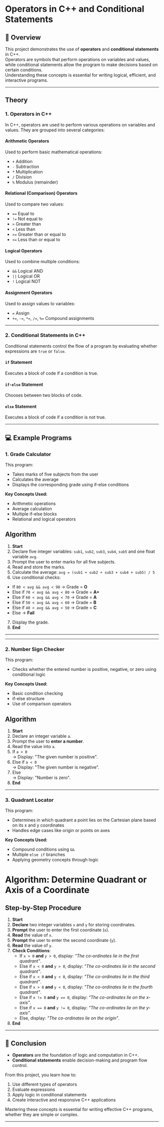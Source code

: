 # Operators in C++ and Conditional Statements

## 📌 Overview

This project demonstrates the use of **operators** and **conditional statements** in C++.  
Operators are symbols that perform operations on variables and values, while conditional statements allow the program to make decisions based on certain conditions.  
Understanding these concepts is essential for writing logical, efficient, and interactive programs.

---

## Theory

### 1. Operators in C++
In C++, operators are used to perform various operations on variables and values. They are grouped into several categories:

####  Arithmetic Operators
Used to perform basic mathematical operations:
- `+` Addition
- `-` Subtraction
- `*` Multiplication
- `/` Division
- `%` Modulus (remainder)

####  Relational (Comparison) Operators
Used to compare two values:
- `==` Equal to  
- `!=` Not equal to  
- `>` Greater than  
- `<` Less than  
- `>=` Greater than or equal to  
- `<=` Less than or equal to  

####  Logical Operators
Used to combine multiple conditions:
- `&&` Logical AND  
- `||` Logical OR  
- `!` Logical NOT  

####  Assignment Operators
Used to assign values to variables:
- `=` Assign  
- `+=`, `-=`, `*=`, `/=`, `%=` Compound assignments  

---

### 2. Conditional Statements in C++
Conditional statements control the flow of a program by evaluating whether expressions are `true` or `false`.

####  `if` Statement
Executes a block of code if a condition is true.

####  `if-else` Statement
Chooses between two blocks of code.

####  `else` Statement
Executes a block of code if a condition is not true.

---

## 💻 Example Programs

### **1. Grade Calculator**
This program:
- Takes marks of five subjects from the user
- Calculates the average
- Displays the corresponding grade using if-else conditions

**Key Concepts Used:**
- Arithmetic operations
- Average calculation
- Multiple if-else blocks
- Relational and logical operators

## Algorithm
1. **Start**
2. Declare five integer variables: `sub1`, `sub2`, `sub3`, `sub4`, `sub5` and one float variable `avg`.
3. Prompt the user to enter marks for all five subjects.
4. Read and store the marks.
5. Calculate the average:
`avg = (sub1 + sub2 + sub3 + sub4 + sub5) / 5`
6. Use conditional checks:
- If `80 < avg && avg < 90` → Grade = **O**
- Else if `70 < avg && avg < 80` → Grade = **A+**
- Else if `60 < avg && avg < 70` → Grade = **A**
- Else if `50 < avg && avg < 60` → Grade = **B**
- Else if `40 < avg && avg < 50` → Grade = **C**
- Else → **Fail**
7. Display the grade.
8. **End**

---

---

### **2. Number Sign Checker**
This program:
- Checks whether the entered number is positive, negative, or zero using conditional logic

**Key Concepts Used:**
- Basic condition checking
- if-else structure
- Use of comparison operators

## Algorithm
1. **Start**
2. Declare an integer variable `a`.
3. Prompt the user to **enter a number**.
4. Read the value into `a`.
5. If `a > 0`  
   → Display: "The given number is positive".
6. Else if `a < 0`  
   → Display: "The given number is negative".
7. Else  
   → Display: "Number is zero".
8. **End**

---

### **3. Quadrant Locator**
This program:
- Determines in which quadrant a point lies on the Cartesian plane based on its x and y coordinates
- Handles edge cases like origin or points on axes

**Key Concepts Used:**
- Compound conditions using `&&`
- Multiple `else if` branches
- Applying geometry concepts through logic

# Algorithm: Determine Quadrant or Axis of a Coordinate

## Step-by-Step Procedure

1. **Start**  
2. **Declare** two integer variables `x` and `y` for storing coordinates.  
3. **Prompt** the user to enter the first coordinate (`x`).  
4. **Read** the value of `x`.  
5. **Prompt** the user to enter the second coordinate (`y`).  
6. **Read** the value of `y`.  
7. **Check Conditions**:  
   - If `x > 0` **and** `y > 0`, display: *"The co-ordinates lie in the first quadrant"*.  
   - Else if `x < 0` **and** `y > 0`, display: *"The co-ordinates lie in the second quadrant"*.  
   - Else if `x < 0` **and** `y < 0`, display: *"The co-ordinates lie in the third quadrant"*.  
   - Else if `x > 0` **and** `y < 0`, display: *"The co-ordinates lie in the fourth quadrant"*.  
   - Else if `x != 0` **and** `y == 0`, display: *"The co-ordinates lie on the x-axis"*.  
   - Else if `x == 0` **and** `y != 0`, display: *"The co-ordinates lie on the y-axis"*.  
   - Else, display: *"The co-ordinates lie on the origin"*.  
8. **End**  

---

## 📖 Conclusion

- **Operators** are the foundation of logic and computation in C++.  
- **Conditional statements** enable decision-making and program flow control.  

From this project, you learn how to:
1. Use different types of operators
2. Evaluate expressions
3. Apply logic in conditional statements
4. Create interactive and responsive C++ applications

Mastering these concepts is essential for writing effective C++ programs, whether they are simple or complex.

---
